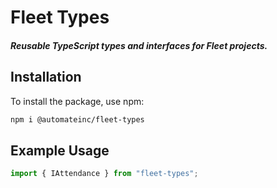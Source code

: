 # Fleet Types

##### Reusable TypeScript types and interfaces for Fleet projects.

## Installation

To install the package, use npm:

```bash
npm i @automateinc/fleet-types
```

## Example Usage

```js
import { IAttendance } from "fleet-types";
```
